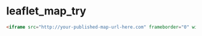 # leaflet_map_try

```html  
<iframe src="http://your-published-map-url-here.com" frameborder="0" width="600" height="400"></iframe>  
```  
